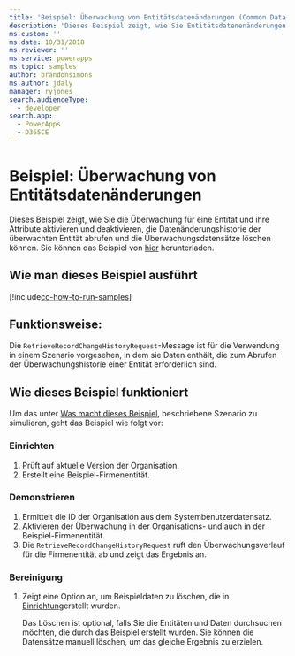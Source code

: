 ```yaml
---
title: 'Beispiel: Überwachung von Entitätsdatenänderungen (Common Data Service) | Microsoft Docs'
description: 'Dieses Beispiel zeigt, wie Sie Entitätsdatenenänderungen überwachen.'
ms.custom: ''
ms.date: 10/31/2018
ms.reviewer: ''
ms.service: powerapps
ms.topic: samples
author: brandonsimons
ms.author: jdaly
manager: ryjones
search.audienceType:
  - developer
search.app:
  - PowerApps
  - D365CE
---
```

# <a name="sample-audit-entity-data-changes"></a>Beispiel: Überwachung von Entitätsdatenänderungen

Dieses Beispiel zeigt, wie Sie die Überwachung für eine Entität und ihre Attribute aktivieren und deaktivieren, die Datenänderungshistorie der überwachten Entität abrufen und die Überwachungsdatensätze löschen können. Sie können das Beispiel von [hier](https://github.com/Microsoft/PowerApps-Samples/tree/master/cds/orgsvc/C%23/AuditEntityData) herunterladen.

## <a name="how-to-run-this-sample"></a>Wie man dieses Beispiel ausführt
[!include[cc-how-to-run-samples](../../includes/cc-how-to-run-samples.md)]

## <a name="what-this-sample-does"></a>Funktionsweise:

Die `RetrieveRecordChangeHistoryRequest`-Message ist für die Verwendung in einem Szenario vorgesehen, in dem sie Daten enthält, die zum Abrufen der Überwachungshistorie einer Entität erforderlich sind.


## <a name="how-this-sample-works"></a>Wie dieses Beispiel funktioniert

Um das unter [Was macht dieses Beispiel](#what-this-sample-does), beschriebene Szenario zu simulieren, geht das Beispiel wie folgt vor:

### <a name="setup"></a>Einrichten

1. Prüft auf aktuelle Version der Organisation.
2. Erstellt eine Beispiel-Firmenentität.

### <a name="demonstrate"></a>Demonstrieren

1. Ermittelt die ID der Organisation aus dem Systembenutzerdatensatz.
2. Aktivieren der Überwachung in der Organisations- und auch in der Beispiel-Firmenentität.
3. Die `RetrieveRecordChangeHistoryRequest` ruft den Überwachungsverlauf für die Firmenentität ab und zeigt das Ergebnis an.

### <a name="clean-up"></a>Bereinigung

1. Zeigt eine Option an, um Beispieldaten zu löschen, die in [Einrichtung](#setup)erstellt wurden.

    Das Löschen ist optional, falls Sie die Entitäten und Daten durchsuchen möchten, die durch das Beispiel erstellt wurden. Sie können die Datensätze manuell löschen, um das gleiche Ergebnis zu erzielen.
